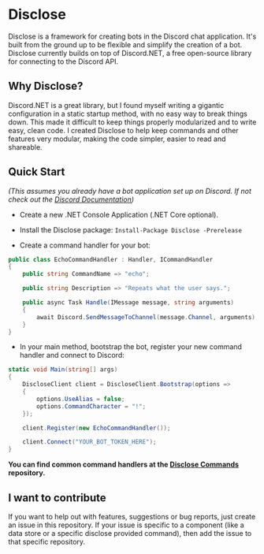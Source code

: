 # Disclose

Disclose is a framework for creating bots in the Discord chat application. It's built from the ground up to be flexible and simplify the creation of a bot. Disclose currently builds on top of Discord.NET, a free open-source library for connecting to the Discord API.

## Why Disclose?

Discord.NET is a great library, but I found myself writing a gigantic configuration in a static startup method, with no easy way to break things down. This made it difficult to keep things properly modularized and to write easy, clean code. I created Disclose to help keep commands and other features very modular, making the code simpler, easier to read and shareable.

## Quick Start

*(This assumes you already have a bot application set up on Discord. If not check out the [Discord Documentation](https://discordapp.com/developers/docs/intro))*

* Create a new .NET Console Application (.NET Core optional).

* Install the Disclose package: `Install-Package Disclose -Prerelease`

* Create a command handler for your bot:

``` C#
public class EchoCommandHandler : Handler, ICommandHandler
{
    public string CommandName => "echo";

    public string Description => "Repeats what the user says.";

    public async Task Handle(IMessage message, string arguments)
    {
        await Discord.SendMessageToChannel(message.Channel, arguments);
    }
}
```

* In your main method, bootstrap the bot, register your new command handler and connect to Discord:

``` C#
static void Main(string[] args)
{
    DiscloseClient client = DiscloseClient.Bootstrap(options =>
    {
        options.UseAlias = false;
        options.CommandCharacter = "!";
    });

    client.Register(new EchoCommandHandler());

    client.Connect("YOUR_BOT_TOKEN_HERE");
}
```

**You can find common command handlers at the [Disclose Commands](https://github.com/Seaal/disclose-commands) repository.**

## I want to contribute

If you want to help out with features, suggestions or bug reports, just create an issue in this repository. If your issue is specific to a component (like a data store or a specific disclose provided command), then add the issue to that specific repository.
